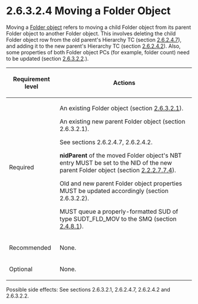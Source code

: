 <html dir="LTR" xmlns:mshelp="http://msdn.microsoft.com/mshelp" xmlns:ddue="http://ddue.schemas.microsoft.com/authoring/2003/5" xmlns:xlink="http://www.w3.org/1999/xlink" xmlns:tool="http://www.microsoft.com/tooltip">
    <head>
        <meta http-equiv="Content-Type" content="text/html; CHARSET=utf-8"></meta>
        <meta name="save" content="history"></meta>
        <title>2.6.3.2.4 Moving a Folder Object</title>
        <xml>
            <mshelp:toctitle title="2.6.3.2.4 Moving a Folder Object"></mshelp:toctitle>
            <mshelp:rltitle title="[MS-PST]: Moving a Folder Object"></mshelp:rltitle>
            <mshelp:keyword index="A" term="f2c7a242-547e-4a2a-9008-c305e0cb3ee9"></mshelp:keyword>
            <mshelp:attr name="DCSext.ContentType" value="open specification"></mshelp:attr>
            <mshelp:attr name="AssetID" value="f2c7a242-547e-4a2a-9008-c305e0cb3ee9"></mshelp:attr>
            <mshelp:attr name="TopicType" value="kbRef"></mshelp:attr>
            <mshelp:attr name="DCSext.Title" value="[MS-PST]: Moving a Folder Object" />
        </xml>
    </head>
    <body>
        <div id="header">
            <h1 class="heading">2.6.3.2.4 Moving a Folder Object</h1>
        </div>
        <div id="mainSection">
            <div id="mainBody">
                <div id="allHistory" class="saveHistory"></div>
                <div id="sectionSection0" class="section" name="collapseableSection">
                    

<p>Moving a <a href="08220cc9-69b1-4072-a2e7-2a0ff201d505.md#gt_0682daa7-c1b8-419b-8a32-6048833d0b72">Folder
object</a> refers to moving a child Folder object from its parent Folder object
to another Folder object. This involves deleting the child Folder object row
from the old parent's Hierarchy TC (section <a href="5a0450b5-61c3-4bb0-9837-fd14a00040d2.md">2.6.2.4.7</a>), and adding it
to the new parent's Hierarchy TC (section <a href="1a94f596-d840-4f66-824e-af1024fb6944.md">2.6.2.4.2</a>). Also, some
properties of both Folder object PCs (for example, folder count) need to be
updated (section <a href="d17234d1-4de9-436e-a412-186b42dd1a8b.md">2.6.3.2.2</a>.).</p>

<table>
 <thead>
  <tr>
   <th>
   <p>Requirement level</p>
   </th>
   <th>
   <p>Actions</p>
   </th>
  </tr>
 </thead>
 <tr>
  <td>
  <p>Required</p>
  </td>
  <td>
  <p>An existing Folder object (section <a href="a5c8bcf8-706d-4db2-afc4-1f5cb239dc63.md">2.6.3.2.1</a>).</p>
  <p>An existing new parent Folder object (section
  2.6.3.2.1).</p>
  <p>See sections 2.6.2.4.7, 2.6.2.4.2.</p>
  <p><b>nidParent</b> of the moved Folder object's NBT
  entry MUST be set to the NID of the new parent Folder object (section <a href="28fb2116-0998-4485-9844-9711b95603ba.md">2.2.2.7.7.4</a>).</p>
  <p>Old and new parent Folder object properties MUST be
  updated accordingly (section 2.6.3.2.2).</p>
  <p>MUST queue a properly-formatted SUD of type
  SUDT_FLD_MOV to the SMQ (section <a href="feced5b5-714b-47e1-8ca0-a8aae53c2fe4.md">2.4.8.1</a>).</p>
  </td>
 </tr>
 <tr>
  <td>
  <p>Recommended</p>
  </td>
  <td>
  <p>None.</p>
  </td>
 </tr>
 <tr>
  <td>
  <p>Optional</p>
  </td>
  <td>
  <p>None.</p>
  </td>
 </tr>
</table>

<p>Possible side effects: See sections 2.6.3.2.1, 2.6.2.4.7,
2.6.2.4.2 and 2.6.3.2.2.</p>
                </div>
            </div>
        </div>
    </body>
</html>
